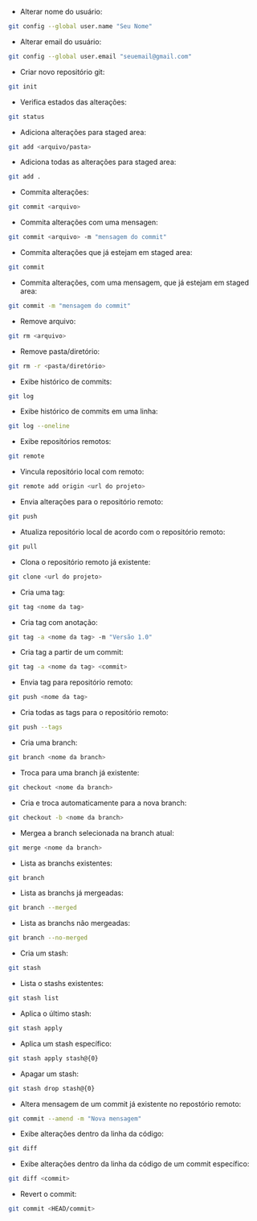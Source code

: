 - Alterar nome do usuário:

```sh
git config --global user.name "Seu Nome"
```

- Alterar email do usuário:

```sh
git config --global user.email "seuemail@gmail.com"
```

- Criar novo repositório git:

```sh
git init
```

- Verifica estados das alterações:

```sh
git status
```

- Adiciona alterações para staged area:

```sh
git add <arquivo/pasta>
```

- Adiciona todas as alterações para staged area:

```sh
git add .
```

- Commita alterações:

```sh
git commit <arquivo>
```

- Commita alterações com uma mensagen:

```sh
git commit <arquivo> -m "mensagem do commit"
```

- Commita alterações que já estejam em staged area:

```sh
git commit
```

- Commita alterações, com uma mensagem, que já estejam em staged area:

```sh
git commit -m "mensagem do commit"
```

- Remove arquivo: 

```sh
git rm <arquivo>
```

- Remove pasta/diretório:

```sh
git rm -r <pasta/diretório>
```

- Exibe histórico de commits:

```sh
git log
```

- Exibe histórico de commits em uma linha:

```sh
git log --oneline
```

- Exibe repositórios remotos:

```sh
git remote
```

- Vincula repositório local com remoto:

```sh
git remote add origin <url do projeto>
```

- Envia alterações para o repositório remoto:

```sh
git push
```

- Atualiza repositório local de acordo com o repositório remoto:

```sh
git pull
```

- Clona o repositório remoto já existente:

```sh
git clone <url do projeto>
```

- Cria uma tag:

```sh
git tag <nome da tag>
```

- Cria tag com anotação:

```sh
git tag -a <nome da tag> -m "Versão 1.0"
```

- Cria tag a partir de um commit:

```sh
git tag -a <nome da tag> <commit>
```

- Envia tag para repositório remoto:

```sh
git push <nome da tag>
```

- Cria todas as tags para o repositório remoto:

```sh
git push --tags
```

- Cria uma branch:

```sh
git branch <nome da branch>
```

- Troca para uma branch já existente:

```sh
git checkout <nome da branch>
```

- Cria e troca automaticamente para a nova branch:

```sh
git checkout -b <nome da branch>
```

- Mergea a branch selecionada na branch atual:

```sh
git merge <nome da branch>
```

- Lista as branchs existentes:

```sh
git branch
```

- Lista as branchs já mergeadas:

```sh
git branch --merged
```

- Lista as branchs não mergeadas:

```sh
git branch --no-merged
```

- Cria um stash:

```sh
git stash
```

- Lista o stashs existentes:

```sh
git stash list
```

- Aplica o último stash:

```sh
git stash apply
```

- Aplica um stash específico:

```sh
git stash apply stash@{0}
```

- Apagar um stash:

```sh
git stash drop stash@{0}
```

- Altera mensagem de um commit já existente no repostório remoto:

```sh
git commit --amend -m "Nova mensagem"
```

- Exibe alterações dentro da linha da código:

```sh
git diff
```

- Exibe alterações dentro da linha da código de um commit específico:

```sh
git diff <commit>
```

- Revert o commit:

```sh
git commit <HEAD/commit>
```
